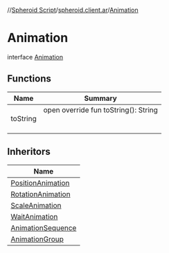 //[Spheroid Script](../../index.md)/[spheroid.client.ar](../index.md)/[Animation](index.md)



# Animation  
 interface [Animation](index.md)   


## Functions  
  
|  Name|  Summary| 
|---|---|
| toString| open override fun toString(): String  <br><br><br>


## Inheritors  
  
|  Name| 
|---|
| [PositionAnimation](../-position-animation/index.md)
| [RotationAnimation](../-rotation-animation/index.md)
| [ScaleAnimation](../-scale-animation/index.md)
| [WaitAnimation](../-wait-animation/index.md)
| [AnimationSequence](../-animation-sequence/index.md)
| [AnimationGroup](../-animation-group/index.md)

